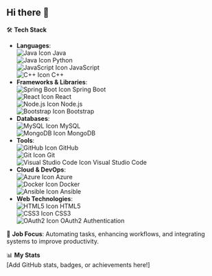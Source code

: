 ## Hi there 👋

<!--
**Srigopinath-A/Srigopinath-A** is a ✨ _special_ ✨ repository because its `README.md` (this file) appears on your GitHub profile.

Here are some ideas to get you started:

- 🔭 I’m currently working on automating workflows and integrating secure OAuth2 authentication solutions.
- 🌱 I’m currently learning more about advanced **Azure**, **Ansible**, and **Docker**.
- 👯 I’m looking to collaborate on projects involving **Spring Boot**, **React**, and **MySQL/MongoDB**.
- 🤔 I’m looking for help with improving my **OAuth2** and **DevOps** skills.
- 💬 Ask me about **Java**, **Spring Boot**, **React**, **OAuth2**, **Automation**, and **Cloud Solutions**.
- 📫 How to reach me: sgopinath1930@gmail.com
- 😄 Pronouns: He/him
- ⚡ Fun fact: I love exploring new technologies and automating repetitive tasks to make workflows smoother!
-->

🛠 **Tech Stack**  
- **Languages**:  
  ![Java Icon](https://img.icons8.com/color/48/000000/java-coffee-cup-logo.png) Java  
  ![Java Icon](https://img.icons8.com/ios/50/000000/python.png) Python  
  ![JavaScript Icon](https://img.icons8.com/ios/50/000000/javascript.png) JavaScript  
  ![C++ Icon](https://img.icons8.com/ios/50/000000/c-plus-plus-logo.png) C++  
- **Frameworks & Libraries**:  
  ![Spring Boot Icon](https://img.icons8.com/ios/50/000000/spring-logo.png) Spring Boot  
  ![React Icon](https://img.icons8.com/ios/50/000000/react.png) React  
  ![Node.js Icon](https://img.icons8.com/ios/50/000000/nodejs.png) Node.js  
  ![Bootstrap Icon](https://img.icons8.com/ios/50/000000/bootstrap.png) Bootstrap  
- **Databases**:  
  ![MySQL Icon](https://img.icons8.com/ios/50/000000/mysql-logo.png) MySQL  
  ![MongoDB Icon](https://img.icons8.com/ios/50/000000/mongodb.png) MongoDB  
- **Tools**:  
  ![GitHub Icon](https://img.icons8.com/ios/50/000000/github.png) GitHub  
  ![Git Icon](https://img.icons8.com/ios/50/000000/git.png) Git  
  ![Visual Studio Code Icon](https://img.icons8.com/ios/50/000000/visual-studio-code.png) Visual Studio Code  
- **Cloud & DevOps**:  
  ![Azure Icon](https://img.icons8.com/ios/50/000000/microsoft-azure-portal.png) Azure  
  ![Docker Icon](https://img.icons8.com/ios/50/000000/docker.png) Docker  
  ![Ansible Icon](https://img.icons8.com/ios/50/000000/ansible.png) Ansible  
- **Web Technologies**:  
  ![HTML5 Icon](https://img.icons8.com/ios/50/000000/html-5.png) HTML5  
  ![CSS3 Icon](https://img.icons8.com/ios/50/000000/css3.png) CSS3  
  ![OAuth2 Icon](https://img.icons8.com/ios/50/000000/oauth.png) OAuth2 Authentication  

🔄 **Job Focus**: Automating tasks, enhancing workflows, and integrating systems to improve productivity.

📊 **My Stats**  
[Add GitHub stats, badges, or achievements here!]
